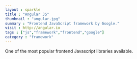 ```yaml
---
layout : sparkle
title : "Angular JS"
thumbnail : "angular.jpg"
summary : "Frontend JavaScript framework by Google."
visit : http://angular.io
tags : ["js","framework","frontend","google"]
category : "framework"
---
```


One of the most popular frontend Javascript libraries available.